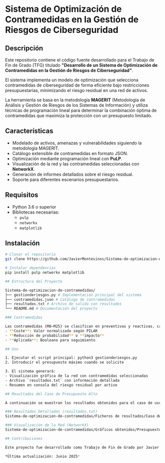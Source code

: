 # Sistema de Optimización de Contramedidas en la Gestión de Riesgos de Ciberseguridad

## Descripción

Este repositorio contiene el código fuente desarrollado para el Trabajo de Fin de Grado (TFG) titulado **"Desarrollo de un Sistema de Optimización de Contramedidas en la Gestión de Riesgos de Ciberseguridad"**.

El sistema implementa un modelo de optimización que selecciona contramedidas de ciberseguridad de forma eficiente bajo restricciones presupuestarias, minimizando el riesgo residual en una red de activos.

La herramienta se basa en la metodología **MAGERIT** (Metodología de Análisis y Gestión de Riesgos de los Sistemas de Información) y utiliza técnicas de programación lineal para determinar la combinación óptima de contramedidas que maximiza la protección con un presupuesto limitado.

## Características

- Modelado de activos, amenazas y vulnerabilidades siguiendo la metodología MAGERIT.
- Catálogo extensible de contramedidas en formato JSON.
- Optimización mediante programación lineal con **PuLP**.
- Visualización de la red y las contramedidas seleccionadas con **NetworkX**.
- Generación de informes detallados sobre el riesgo residual.
- Soporte para diferentes escenarios presupuestarios.

## Requisitos

- Python 3.6 o superior  
- Bibliotecas necesarias:
  - `pulp`
  - `networkx`
  - `matplotlib`

## Instalación

```bash
# Clonar el repositorio
git clone https://github.com/JavierMontesinos/Sistema-de-optimizacion-de-contramedidas.git

# Instalar dependencias
pip install pulp networkx matplotlib

## Estructura del Proyecto

Sistema-de-optimizacion-de-contramedidas/
├── gestionderiesgos.py # Implementación principal del sistema
├── contramedidas.json # Catálogo de contramedidas
├── resultados.txt # Archivo de salida con resultados
└── README.md # Documentación del proyecto

### Contramedidas

Las contramedidas (M0–M25) se clasifican en preventivas y reactivas, cada una con:
- **Coste**: Valor normalizado según PILAR  
- **Reducción de probabilidad** o **impacto**  
- **Aplicada**: Booleano para seguimiento

## Uso

1. Ejecutar el script principal: python3 gestionderiesgos.py
2. Introducir el presupuesto máximo cuando se solicite

3. El sistema generará:
- Visualización gráfica de la red con contramedidas seleccionadas
- Archivo `resultados.txt` con información detallada
- Resumen en consola del riesgo residual por activo

## Resultados del Caso de Presupuesto Alto

A continuación se muestran los resultados obtenidos para el caso de uso con presupuesto de 200, como ejemplo de los ficheros de salida del programa:

### Resultados Detallados (resultados.txt)
Sistema-de-optimizacion-de-contramedidas/Ficheros de resultados/Caso de uso Coste(200).txt

### Visualización de la Red (NetworkX)
Sistema-de-optimizacion-de-contramedidas/Gráficos obtenidos/Presupuesto alto (200).png

## Contribuciones

Este proyecto fue desarrollado como Trabajo de Fin de Grado por Javier Montesinos Martí en la Universidad Politécnica de Madrid, bajo la tutoría de Carmen Sánchez Zas.

*Última actualización: Junio 2025*
